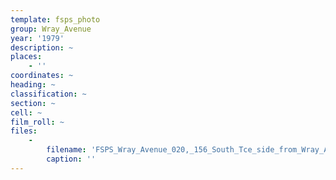 ```yaml
---
template: fsps_photo
group: Wray_Avenue
year: '1979'
description: ~
places:
    - ''
coordinates: ~
heading: ~
classification: ~
section: ~
cell: ~
film_roll: ~
files:
    -
        filename: 'FSPS_Wray_Avenue_020,_156_South_Tce_side_from_Wray_Ave,_13-6-A,_1979.png'
        caption: ''
---
```


